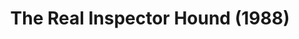 ---
layout: productions
title: The Real Inspector Hound (1988)
image: 
image_credit: 
image_alt:
image_caption:
category: 
details:
  Theatre: Jacksonville Actors Theatre
cast:
  Inspector Hound: Michael Lipp
crew:
external_links:
---
